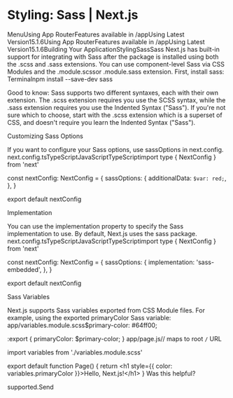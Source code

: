 # Styling: Sass | Next.js

<p>MenuUsing App RouterFeatures available in /appUsing Latest Version15.1.6Using App RouterFeatures available in /appUsing Latest Version15.1.6Building Your ApplicationStylingSassSass
Next.js has built-in support for integrating with Sass after the package is installed using both the .scss and .sass extensions. You can use component-level Sass via CSS Modules and the .module.scssor .module.sass extension.
First, install sass:
Terminalnpm install --save-dev sass</p>
<p>Good to know:
Sass supports two different syntaxes, each with their own extension.
The .scss extension requires you use the SCSS syntax,
while the .sass extension requires you use the Indented Syntax (&quot;Sass&quot;).
If you're not sure which to choose, start with the .scss extension which is a superset of CSS, and doesn't require you learn the
Indented Syntax (&quot;Sass&quot;).</p>
<p>Customizing Sass Options</p>
<p>If you want to configure your Sass options, use sassOptions in next.config.
next.config.tsTypeScriptJavaScriptTypeScriptimport type { NextConfig } from 'next'</p>
<p>const nextConfig: NextConfig = {
sassOptions: {
additionalData: <code>$var: red;</code>,
},
}</p>
<p>export default nextConfig</p>
<p>Implementation</p>
<p>You can use the implementation property to specify the Sass implementation to use. By default, Next.js uses the sass package.
next.config.tsTypeScriptJavaScriptTypeScriptimport type { NextConfig } from 'next'</p>
<p>const nextConfig: NextConfig = {
sassOptions: {
implementation: 'sass-embedded',
},
}</p>
<p>export default nextConfig</p>
<p>Sass Variables</p>
<p>Next.js supports Sass variables exported from CSS Module files.
For example, using the exported primaryColor Sass variable:
app/variables.module.scss$primary-color: #64ff00;</p>
<p>:export {
primaryColor: $primary-color;
}
app/page.js// maps to root <code>/</code> URL</p>
<p>import variables from './variables.module.scss'</p>
<p>export default function Page() {
return &lt;h1 style={{ color: variables.primaryColor }}&gt;Hello, Next.js!&lt;/h1&gt;
}
Was this helpful?</p>
<p>supported.Send</p>
